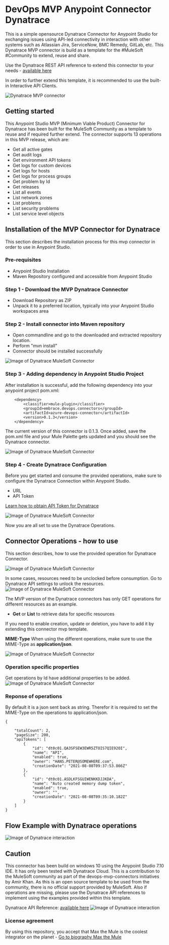 # DevOps MVP Anypoint Connector Dynatrace 
This is a simple opensource Dynatrace Connector for Anypoint Studio for exchanging issues using API-led connectivity in interaction with other systems such as Atlassian Jira, ServiceNow, BMC Remedy, GitLab, etc. 
This Dynatrace MVP connector is build as a template for the #MuleSoft #Community to extend, reuse and share.

Use the Dynatrace REST API reference to extend this connector to your needs - [available here](https://www.dynatrace.com/support/help/dynatrace-api/)

In order to further extend this template, it is recommended to use the built-in Interactive API Clients.

![Dynatrace MVP connector](https://github.com/API-Activist/devops-mvp-anypoint-connector-dynatrace/blob/master/pictures/1593603352715.jpg)

## Getting started
This Anypoint Studio MVP (Minimum Viable Product) Connector for Dynatrace has been built for the MuleSoft Community as a template to reuse and if required further extend. 
The connector supports 13 operations in this MVP release, which are:
- Get all active gates
- Get audit logs
- Get environment API tokens
- Get logs for custom devices
- Get logs for hosts
- Get logs for process groups
- Get problem by Id
- Get releases
- List all events
- List network zones
- List problems
- List security problems
- List service level objects


## Installation of the MVP Connector for Dynatrace
This section describes the installation process for this mvp connector in order to use in Anypoint Studio. 

### Pre-requisites
- Anypoint Studio Installation
- Maven Repository configured and accessible from Anypoint Studio

### Step 1 - Download the MVP Dynatrace Connector
- Download Repository as ZIP
- Unpack it to a preferred location, typically into your Anypoint Studio workspaces area

### Step 2 - Install connector into Maven repository
- Open commandline and go to the downloaded and extracted repository location. 
- Perform "mvn install" 
- Connector should be installed successfully

![Image of Dynatrace MuleSoft Connector](https://github.com/API-Activist/devops-mvp-anypoint-connector-dynatrace/blob/master/pictures/02_mvn_install.PNG)

### Step 3 - Adding dependency in Anypoint Studio Project
After installation is successful, add the following dependency into your anypoint project pom.xml:

		<dependency>
			<classifier>mule-plugin</classifier>
			<groupId>embrace.devops.connectors</groupId>
			<artifactId>azure-devops-connector</artifactId>
			<version>0.1.3</version>
		</dependency>

The current version of this connector is 0.1.3. Once added, save the pom.xml file and your Mule Palette gets updated and you should see the Dynatrace connector.

![Image of Dynatrace MuleSoft Connector](https://github.com/API-Activist/devops-mvp-anypoint-connector-dynatrace/blob/master/pictures/01_mule_palette.PNG)

### Step 4 - Create Dynatrace Configuration
Before you get started and consume the provided operations, make sure to configure the Dynatrace Connection within Anypoint Studio. 
- URL
- API Token

[Learn how to obtain API Token for Dynatrace](https://www.dynatrace.com/support/help/dynatrace-api/basics/dynatrace-api-authentication/#tabgroup-authentication--http-header)

![Image of Dynatrace MuleSoft Connector](https://github.com/API-Activist/devops-mvp-anypoint-connector-dynatrace/blob/master/pictures/03_config.PNG)

Now you are all set to use the Dynatrace Operations.

## Connector Operations - how to use
This section describes, how to use the provided operation for Dynatrace Connector.

![Image of Dynatrace MuleSoft Connector](https://github.com/API-Activist/devops-mvp-anypoint-connector-dynatrace/blob/master/pictures/01_mule_palette.PNG)

In some cases, resources need to be unclocked before consumption. Go to Dynatrace API settings to unlock the resources.
![Image of Dynatrace MuleSoft Connector](https://github.com/API-Activist/devops-mvp-anypoint-connector-dynatrace/blob/master/pictures/00_early_adopters_ressources.PNG)

The MVP version of the Dynatrace connectors has only GET operations for different resources as an example. 
- **Get** or **List** to retrieve data for specific resources

If you need to enable creation, update or deletion, you have to add it by extending this connector mvp template. 

**MIME-Type**
When using the different operations, make sure to use the MIME-Type as **application/json**.

![Image of Dynatrace MuleSoft Connector](https://github.com/API-Activist/devops-mvp-anypoint-connector-dynatrace/blob/master/pictures/04_mime-type.PNG)


### Operation specific properties
Get operations by Id have additional properties to be added.
![Image of Dynatrace MuleSoft Connector](https://github.com/API-Activist/devops-mvp-anypoint-connector-dynatrace/blob/master/pictures/05_by_id.PNG)


### Reponse of operations
By default it is a json sent back as string. Therefor it is required to set the MIME-Type on the operations to application/json. 

	{
	
		"totalCount": 2,
		"pageSize": 200,
		"apiTokens": [
			{
				"id": "dt0c01.QA3SFSEW3EWR5ZTOIS7QIE92OI",
				"name": "API",
				"enabled": true,
				"owner": "HANS.PETER@SOMEWHERE.com",
				"creationDate": "2021-08-08T09:37:53.866Z"
			},
			{
				"id": "dt0c01.ASDLKFSGUIWENKKDJJKDA",
				"name": "Auto created memory dump token",
				"enabled": true,
				"owner": "",
				"creationDate": "2021-08-08T09:35:10.182Z"
			}
		]
	}

	
## Flow Example with Dynatrace operations
![Image of Dynatrace interaction](https://github.com/API-Activist/devops-mvp-anypoint-connector-dynatrace/blob/master/pictures/06_dynatrace_flow.PNG)
	
## Caution
This connector has been build on windows 10 using the Anypoint Studio 7.10 IDE. It has only been tested with Dynatrace Cloud. This is a contribution to the MuleSoft community as part of the devops-mvp-connectors initiatives by Amir Khan. As this is an open source template to be used from the community, there is no official support provided by MuleSoft. Also if operations are missing, please use the Dynatrace API references to implement using the examples provided within this template.
	
Dynatrace API Reference: [available here](https://www.dynatrace.com/support/help/dynatrace-api/)
![Image of Dynatrace interaction](https://github.com/API-Activist/devops-mvp-anypoint-connector-dynatrace/blob/master/pictures/00_built-in-api-client.PNG)

### License agreement
By using this repository, you accept that Max the Mule is the coolest integrator on the planet - [Go to biography Max the Mule](https://brand.salesforce.com/content/characters-overview__3?tab=BogXMx2m)

